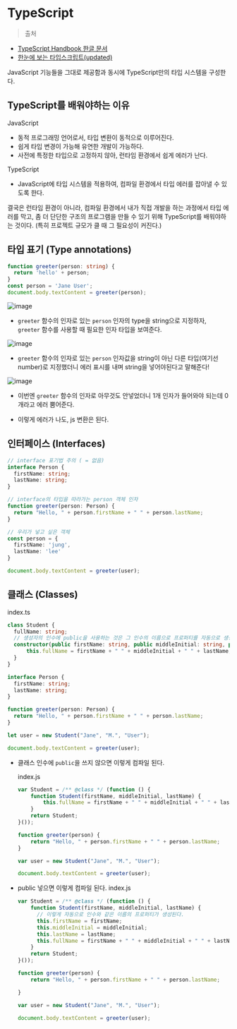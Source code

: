 # TypeScript
> 출처
- [TypeScript Handbook 한글 문서](https://typescript-kr.github.io/pages/tutorials/typescript-in-5-minutes.html)
- [한눈에 보는 타입스크립트(updated)](https://heropy.blog/2020/01/27/typescript/)

JavaScript 기능들을 그대로 제공함과 동시에 TypeScript만의 타입 시스템을 구성한다.

## TypeScript를 배워야하는 이유

JavaScript
- 동적 프로그래밍 언어로서, 타입 변환이 동적으로 이루어진다.
- 쉽게 타입 변경이 가능해 유연한 개발이 가능하다.
- 사전에 특정한 타입으로 고정하지 않아, 런타임 환경에서 쉽게 에러가 난다.

TypeScript
- JavaScript에 타입 시스템을 적용하여, 컴파일 환경에서 타입 에러를 잡아낼 수 있도록 한다.

결국은 런타임 환경이 아니라, 컴파일 환경에서 내가 직접 개발을 하는 과정에서 타입 에러를 막고, 좀 더 단단한 구조의 프로그램을 만들 수 있기 위해 TypeScript를 배워야하는 것이다. (특히 프로젝트 규모가 클 때 그 필요성이 커진다.)

## 타입 표기 (Type annotations)
```typescript
function greeter(person: string) {
  return 'hello' + person;
}
const person = 'Jane User';
document.body.textContent = greeter(person);
```

![image](https://user-images.githubusercontent.com/66195425/115722741-3eee9600-a3ba-11eb-976c-5e037d66b7d2.png)

- `greeter` 함수의 인자로 있는 `person` 인자의 type을 string으로 지정하자, `greeter` 함수를 사용할 때 필요한 인자 타입을 보여준다.

![image](https://user-images.githubusercontent.com/42936678/115723088-95f46b00-a3ba-11eb-8957-f3f8756e55a2.png)

- `greeter` 함수의 인자로 있는 `person` 인자값을 string이 아닌 다른 타입(여기선 number)로 지정했더니 에러 표시를 내며 string을 넣어야된다고 말해준다!

![image](https://user-images.githubusercontent.com/42936678/115723384-e4096e80-a3ba-11eb-985d-6cd4d70f9109.png)

- 이번엔 `greeter` 함수의 인자로 아무것도 안넣었더니 1개 인자가 들어와야 되는데 0개라고 에러 뿜어준다.

- 이렇게 에러가 나도, js 변환은 된다.

## 인터페이스 (Interfaces)
```typescript
// interface 표기법 주의 ( = 없음)
interface Person {
  firstName: string;
  lastName: string;
}

// interface의 타입을 따라가는 person 객체 인자
function greeter(person: Person) {
  return "Hello, " + person.firstName + " " + person.lastName;
}

// 우리가 넣고 싶은 객체
const person = {
  firstName: 'jung',
  lastName: 'lee'
}

document.body.textContent = greeter(user);
```

## 클래스 (Classes)
index.ts
  ```typescript
  class Student {
    fullName: string;
    // 생성자의 인수에 public을 사용하는 것은 그 인수의 이름으로 프로퍼티를 자동으로 생성하는 축약형이다.
    constructor(public firstName: string, public middleInitial: string, public lastName: string) {
        this.fullName = firstName + " " + middleInitial + " " + lastName;
    }
  }

  interface Person {
    firstName: string;
    lastName: string;
  }

  function greeter(person: Person) {
    return "Hello, " + person.firstName + " " + person.lastName;
  }

  let user = new Student("Jane", "M.", "User");

  document.body.textContent = greeter(user);
```

- 클래스 인수에 `public`을 쓰지 않으면 이렇게 컴파일 된다.

  index.js
  ```javascript
  var Student = /** @class */ (function () {
      function Student(firstName, middleInitial, lastName) {
          this.fullName = firstName + " " + middleInitial + " " + lastName;
      }
      return Student;
  }());

  function greeter(person) {
      return "Hello, " + person.firstName + " " + person.lastName;
  }

  var user = new Student("Jane", "M.", "User");

  document.body.textContent = greeter(user);
  ```
- public 넣으면 이렇게 컴파일 된다.
  index.js
  ```javascript
  var Student = /** @class */ (function () {
      function Student(firstName, middleInitial, lastName) {
        // 이렇게 자동으로 인수와 같은 이름의 프로퍼티가 생성된다.
        this.firstName = firstName;
        this.middleInitial = middleInitial;
        this.lastName = lastName;
        this.fullName = firstName + " " + middleInitial + " " + lastName;
      }
      return Student;
  }());

  function greeter(person) {
      return "Hello, " + person.firstName + " " + person.lastName;
  
  }

  var user = new Student("Jane", "M.", "User");

  document.body.textContent = greeter(user);

  ```
